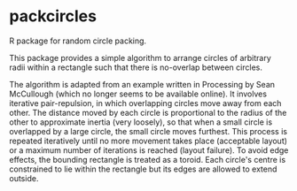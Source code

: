 # packcircles
R package for random circle packing.

This package provides a simple algorithm to arrange circles of arbitrary
radii within a rectangle such that there is no-overlap between circles.

The algorithm is adapted from an example written in Processing by Sean
McCullough (which no longer seems to be available online). It involves
iterative pair-repulsion, in which overlapping circles move away from each
other. The distance moved by each circle is proportional to the radius of the
other to approximate inertia (very loosely), so that when a small circle is
overlapped by a large circle, the small circle moves furthest. This process
is repeated iteratively until no more movement takes place (acceptable
layout) or a maximum number of iterations is reached (layout failure). To
avoid edge effects, the bounding rectangle is treated as a toroid. Each
circle's centre is constrained to lie within the rectangle but its edges are
allowed to extend outside.
